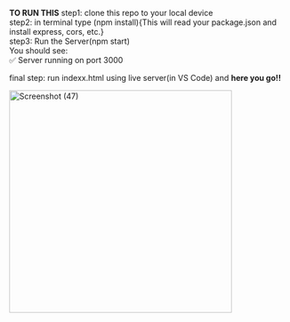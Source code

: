 **TO RUN THIS**
step1: clone this repo to your local device    
step2: in terminal type (npm install){This will read your package.json and install express, cors, etc.}     
step3:  Run the Server(npm start)    
You should see:    
✅ Server running on port 3000

 final step: run indexx.html using live server(in VS Code) 
 and **here you go!!** 
 
<img width="400" height="400" alt="Screenshot (47)" src="https://github.com/user-attachments/assets/e99580ed-b8c3-4932-81fa-bec40e7d2a81" />
